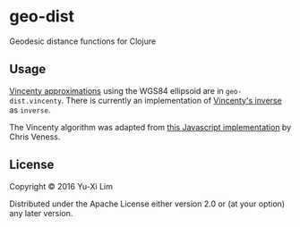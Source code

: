 # geo-dist

Geodesic distance functions for Clojure

## Usage

[Vincenty approximations](https://en.wikipedia.org/wiki/Vincenty%27s_formulae)
using the WGS84 ellipsoid are in `geo-dist.vincenty`. There is
currently an implementation of
[Vincenty's inverse](https://en.wikipedia.org/wiki/Vincenty%27s_formulae#Inverse_problem)
as `inverse`.

The Vincenty algorithm was adapted from
[this Javascript implementation](http://www.movable-type.co.uk/scripts/latlong-vincenty.html)
by Chris Veness.

## License

Copyright © 2016 Yu-Xi Lim

Distributed under the Apache License either version 2.0 or (at your
option) any later version.
